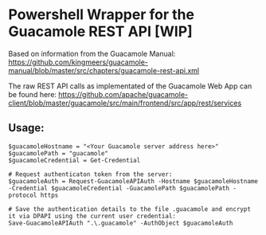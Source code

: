 # Powershell Wrapper for the Guacamole REST API \[WIP\]

Based on information from the Guacamole Manual: https://github.com/kingmeers/guacamole-manual/blob/master/src/chapters/guacamole-rest-api.xml

The raw REST API calls as implementated of the Guacamole Web App can be found here:
https://github.com/apache/guacamole-client/blob/master/guacamole/src/main/frontend/src/app/rest/services

## Usage:

```
$guacamoleHostname = "<Your Guacamole server address here>"
$guacamolePath = "guacamole"
$guacamoleCredential = Get-Credential

# Request authenticaton token from the server:
$guacamoleAuth = Request-GuacamoleAPIAuth -Hostname $guacamoleHostname -Credential $guacamoleCredential -GuacamolePath $guacamolePath -protocol https 

# Save the authentication details to the file .guacamole and encrypt it via DPAPI using the current user credential:
Save-GuacamoleAPIAuth ".\.guacamole" -AuthObject $guacamoleAuth
```
